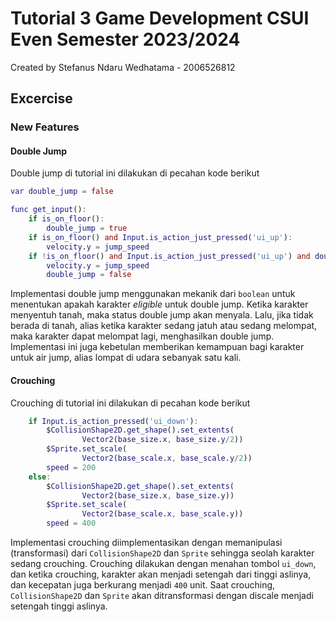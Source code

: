 # Tutorial 3 Game Development CSUI Even Semester 2023/2024
Created by Stefanus Ndaru Wedhatama - 2006526812

## Excercise
### New Features
#### Double Jump
Double jump di tutorial ini dilakukan di pecahan kode berikut
```gd
var double_jump = false

func get_input():
	if is_on_floor():
		double_jump = true
	if is_on_floor() and Input.is_action_just_pressed('ui_up'):
		velocity.y = jump_speed
	if !is_on_floor() and Input.is_action_just_pressed('ui_up') and double_jump:
		velocity.y = jump_speed
		double_jump = false
```
Implementasi double jump menggunakan mekanik dari `boolean` untuk menentukan apakah karakter _eligible_ untuk double jump. Ketika karakter menyentuh tanah, maka status double jump akan menyala. Lalu, jika tidak berada di tanah, alias ketika karakter sedang jatuh atau sedang melompat, maka karakter dapat melompat lagi, menghasilkan double jump. Implementasi ini juga kebetulan memberikan kemampuan bagi karakter untuk air jump, alias lompat di udara sebanyak satu kali.

#### Crouching
Crouching di tutorial ini dilakukan di pecahan kode berikut
```gd
	if Input.is_action_pressed('ui_down'):
		$CollisionShape2D.get_shape().set_extents(
				Vector2(base_size.x, base_size.y/2))
		$Sprite.set_scale(
				Vector2(base_scale.x, base_scale.y/2))
		speed = 200
	else:
		$CollisionShape2D.get_shape().set_extents(
				Vector2(base_size.x, base_size.y))
		$Sprite.set_scale(
				Vector2(base_scale.x, base_scale.y))
		speed = 400
```
Implementasi crouching diimplementasikan dengan memanipulasi (transformasi) dari `CollisionShape2D` dan `Sprite` sehingga seolah karakter sedang crouching. Crouching dilakukan dengan menahan tombol `ui_down`, dan ketika crouching, karakter akan menjadi setengah dari tinggi aslinya, dan kecepatan juga berkurang menjadi `400` unit. Saat crouching, `CollisionShape2D` dan `Sprite` akan ditransformasi dengan discale menjadi setengah tinggi aslinya.
